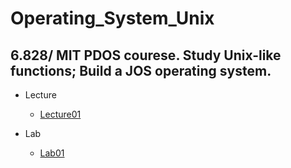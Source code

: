 # Operating_System_Unix
6.828/ MIT PDOS courese. Study Unix-like functions; Build a JOS operating system.
-------------
* Lecture
    * [Lecture01](https://github.com/luckyeven/Operating_System_Unix/blob/main/Lecture1/README.md#L30)

* Lab
    * [Lab01](https://github.com/luckyeven/Operating_System_Unix/blob/main/lab1/README.md#L5)




